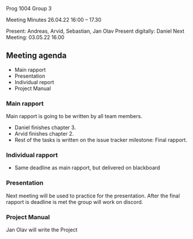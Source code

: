 Prog 1004 Group 3

Meeting Minutes
26.04.22 
16:00 – 17.30 

Present: 		Andreas, Arvid, Sebastian, Jan Olav 
Present digitally:	Daniel
Next Meeting: 	03.05.22 	16.00



## Meeting agenda
-	Main rapport
-	Presentation
-	Individual report
-	Project Manual



### Main rapport
Main rapport is going to be written by all team members.

- Daniel finishes chapter 3. 
- Arvid finishes chapter 2. 
- Rest of the tasks is written on the issue tracker milestone: Final rapport.

### Individual rapport 

-	Same deadline as main rapport, but delivered on blackboard



### Presentation
Next meeting will be used to practice for the presentation. After the final rapport is deadline is met the group will work on discord. 


### Project Manual
Jan Olav will write the Project 

